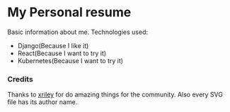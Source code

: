 # My Personal resume

Basic information about me. Technologies used:
- Django(Because I like it)
- React(Because I want to try it)
- Kubernetes(Because I want to try it)

### Credits

Thanks to [xriley](https://github.com/xriley) for do amazing things for the community. Also every SVG file has its author name.